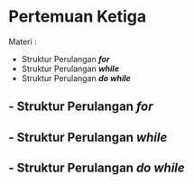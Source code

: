 # Pertemuan Ketiga

Materi :
- Struktur Perulangan ***for***
- Struktur Perulangan ***while***
- Struktur Perulangan ***do while***

## - Struktur Perulangan ***for***



## - Struktur Perulangan ***while***




## - Struktur Perulangan ***do while***